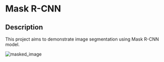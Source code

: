 # Mask R-CNN

## Description

This project aims to demonstrate image segmentation using Mask R-CNN model.


![masked_image](https://user-images.githubusercontent.com/35612153/76711618-1746ec00-672b-11ea-9130-702f7dee9284.png)



